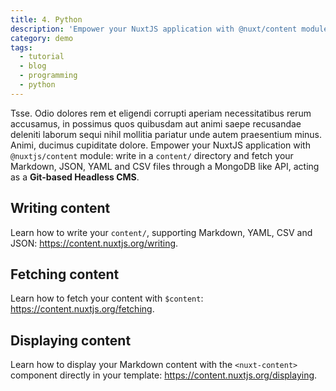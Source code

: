 ```yaml
---
title: 4. Python
description: 'Empower your NuxtJS application with @nuxt/content module: write in a content/ directory and fetch your Markdown, JSON, YAML and CSV files through a MongoDB like API, acting as a Git-based Headless CMS.'
category: demo
tags:
  - tutorial
  - blog
  - programming
  - python
---
```


Tsse. Odio dolores rem et eligendi corrupti aperiam necessitatibus rerum
accusamus, in possimus quos quibusdam aut animi saepe recusandae
deleniti laborum sequi nihil mollitia pariatur unde autem praesentium
minus. Animi, ducimus cupiditate dolore. Empower your NuxtJS application with `@nuxtjs/content` module: write in a `content/` directory and fetch your Markdown, JSON, YAML and CSV files through a MongoDB like API, acting as a **Git-based Headless CMS**.
<!--more-->

## Writing content

Learn how to write your `content/`, supporting Markdown, YAML, CSV and JSON: https://content.nuxtjs.org/writing.

## Fetching content

Learn how to fetch your content with `$content`: https://content.nuxtjs.org/fetching.

## Displaying content

Learn how to display your Markdown content with the `<nuxt-content>` component directly in your template: https://content.nuxtjs.org/displaying.
